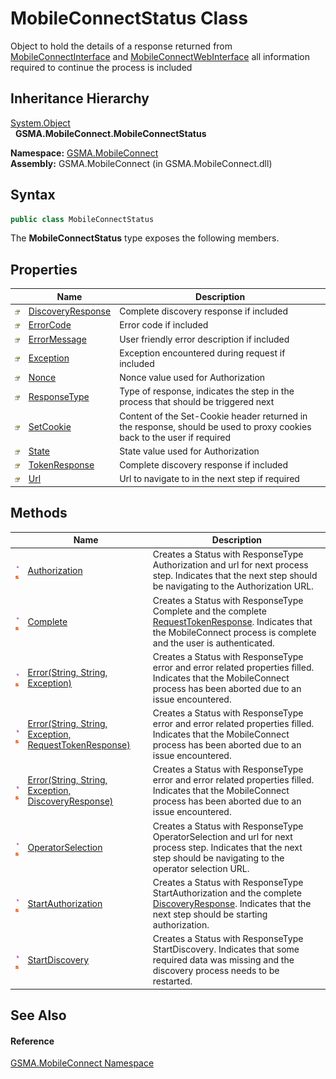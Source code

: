 MobileConnectStatus Class
=========================
Object to hold the details of a response returned from [MobileConnectInterface][1] and [MobileConnectWebInterface][2] all information required to continue the process is included


Inheritance Hierarchy
---------------------
[System.Object][3]  
  **GSMA.MobileConnect.MobileConnectStatus**  

**Namespace:** [GSMA.MobileConnect][4]  
**Assembly:** GSMA.MobileConnect (in GSMA.MobileConnect.dll)

Syntax
------

```csharp
public class MobileConnectStatus
```

The **MobileConnectStatus** type exposes the following members.


Properties
----------

                   | Name                   | Description                                                                                                             
------------------ | ---------------------- | ----------------------------------------------------------------------------------------------------------------------- 
![Public property] | [DiscoveryResponse][5] | Complete discovery response if included                                                                                 
![Public property] | [ErrorCode][6]         | Error code if included                                                                                                  
![Public property] | [ErrorMessage][7]      | User friendly error description if included                                                                             
![Public property] | [Exception][8]         | Exception encountered during request if included                                                                        
![Public property] | [Nonce][9]             | Nonce value used for Authorization                                                                                      
![Public property] | [ResponseType][10]     | Type of response, indicates the step in the process that should be triggered next                                       
![Public property] | [SetCookie][11]        | Content of the Set-Cookie header returned in the response, should be used to proxy cookies back to the user if required 
![Public property] | [State][12]            | State value used for Authorization                                                                                      
![Public property] | [TokenResponse][13]    | Complete discovery response if included                                                                                 
![Public property] | [Url][14]              | Url to navigate to in the next step if required                                                                         


Methods
-------

                                 | Name                                                         | Description                                                                                                                                                                  
-------------------------------- | ------------------------------------------------------------ | ---------------------------------------------------------------------------------------------------------------------------------------------------------------------------- 
![Public method]![Static member] | [Authorization][15]                                          | Creates a Status with ResponseType Authorization and url for next process step. Indicates that the next step should be navigating to the Authorization URL.                  
![Public method]![Static member] | [Complete][16]                                               | Creates a Status with ResponseType Complete and the complete [RequestTokenResponse][17]. Indicates that the MobileConnect process is complete and the user is authenticated. 
![Public method]![Static member] | [Error(String, String, Exception)][18]                       | Creates a Status with ResponseType error and error related properties filled. Indicates that the MobileConnect process has been aborted due to an issue encountered.         
![Public method]![Static member] | [Error(String, String, Exception, RequestTokenResponse)][19] | Creates a Status with ResponseType error and error related properties filled. Indicates that the MobileConnect process has been aborted due to an issue encountered.         
![Public method]![Static member] | [Error(String, String, Exception, DiscoveryResponse)][20]    | Creates a Status with ResponseType error and error related properties filled. Indicates that the MobileConnect process has been aborted due to an issue encountered.         
![Public method]![Static member] | [OperatorSelection][21]                                      | Creates a Status with ResponseType OperatorSelection and url for next process step. Indicates that the next step should be navigating to the operator selection URL.         
![Public method]![Static member] | [StartAuthorization][22]                                     | Creates a Status with ResponseType StartAuthorization and the complete [DiscoveryResponse][5]. Indicates that the next step should be starting authorization.                
![Public method]![Static member] | [StartDiscovery][23]                                         | Creates a Status with ResponseType StartDiscovery. Indicates that some required data was missing and the discovery process needs to be restarted.                            


See Also
--------

#### Reference
[GSMA.MobileConnect Namespace][4]  

[1]: ../MobileConnectInterface/README.md
[2]: ../MobileConnectWebInterface/README.md
[3]: http://msdn.microsoft.com/en-us/library/e5kfa45b
[4]: ../README.md
[5]: DiscoveryResponse.md
[6]: ErrorCode.md
[7]: ErrorMessage.md
[8]: Exception.md
[9]: Nonce.md
[10]: ResponseType.md
[11]: SetCookie.md
[12]: State.md
[13]: TokenResponse.md
[14]: Url.md
[15]: Authorization.md
[16]: Complete.md
[17]: ../../GSMA.MobileConnect.Authentication/RequestTokenResponse/README.md
[18]: Error.md
[19]: Error_1.md
[20]: Error_2.md
[21]: OperatorSelection.md
[22]: StartAuthorization.md
[23]: StartDiscovery.md
[24]: ../../_icons/Help.png
[Public property]: ../../_icons/pubproperty.gif "Public property"
[Public method]: ../../_icons/pubmethod.gif "Public method"
[Static member]: ../../_icons/static.gif "Static member"